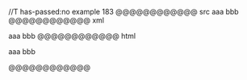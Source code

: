 //T has-passed:no
example 183
@@@@@@@@@@@@ src
  aaa
 bbb
@@@@@@@@@@@@ xml
<?xml version="1.0" encoding="UTF-8"?>
<!DOCTYPE document SYSTEM "CommonMark.dtd">
<document xmlns="http://commonmark.org/xml/1.0">
  <paragraph>
    <text>aaa</text>
    <softbreak />
    <text>bbb</text>
  </paragraph>
</document>
@@@@@@@@@@@@ html
<p>aaa
bbb</p>
@@@@@@@@@@@@
